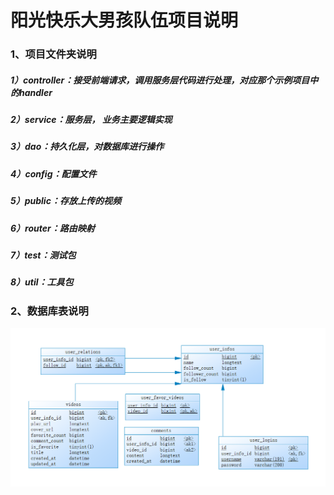 # 阳光快乐大男孩队伍项目说明

### 1、项目文件夹说明

##### 1）controller：接受前端请求，调用服务层代码进行处理，对应那个示例项目中的handler

##### 2）service：服务层， 业务主要逻辑实现

##### 3）dao：持久化层，对数据库进行操作

##### 4）config：配置文件

##### 5）public：存放上传的视频

##### 6）router：路由映射

##### 7）test：测试包

##### 8）util：工具包
### 2、数据库表说明
![img.png](docs/img.png)